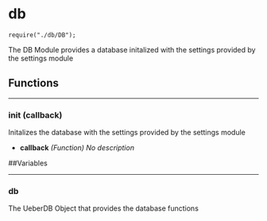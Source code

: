 # db
`require("./db/DB");`

The DB Module provides a database initalized with the settings 
provided by the settings module

## Functions

- - -
### init (callback)
Initalizes the database with the settings provided by the settings module

* **callback** *(Function)* *No description*

##Variables

- - -
### db 
The UeberDB Object that provides the database functions

